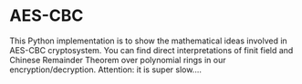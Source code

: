 # AES-CBC
This Python implementation is to show the mathematical ideas involved in AES-CBC cryptosystem. 
You can find direct interpretations of finit field and Chinese Remainder Theorem over polynomial rings in our encryption/decryption.
Attention: it is super slow....
